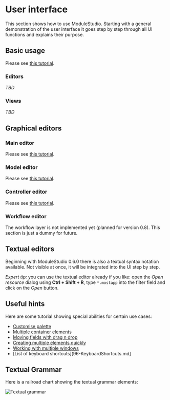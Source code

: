 # User interface

This section shows how to use ModuleStudio. Starting with a general demonstration of the user interface it goes step by step through all UI functions and explains their purpose.

## Basic usage

Please see [this tutorial](http://modulestudio.de/en/tutorial/basic-usage.html).

### Editors

*TBD*

### Views

*TBD*

## Graphical editors

### Main editor

Please see [this tutorial](http://modulestudio.de/en/tutorial/basic-settings-in-main-editor.html).

### Model editor

Please see [this tutorial](http://modulestudio.de/en/tutorial/describing-the-model.html).

### Controller editor

Please see [this tutorial](http://modulestudio.de/en/tutorial/modeling-the-controllers.html).

### Workflow editor

The workflow layer is not implemented yet (planned for version 0.8). This section is just a dummy for future.

## Textual editors

Beginning with ModuleStudio 0.6.0 there is also a textual syntax notation available. Not visible
at once, it will be integrated into the UI step by step.

*Expert tip:* you can use the textual editor already if you like: open the *Open resource* dialog using **Ctrl + Shift + R**, type `*.mostapp` into the filter field and click on the *Open* button.

## Useful hints

Here are some tutorial showing special abilities for certain use cases:

* [Customise palette](http://modulestudio.de/en/tutorial/customise-palette.html)
* [Multiple container elements](http://modulestudio.de/en/tutorial/multiple-container-elements.html)
* [Moving fields with drag n drop](http://modulestudio.de/en/tutorial/moving-fields-with-drag-n-drop.html)
* [Creating multiple elements quickly](http://modulestudio.de/en/tutorial/creating-multiple-elements-quickly.html)
* [Working with multiple windows](http://modulestudio.de/en/tutorial/working-with-multiple-windows.html)
* [List of keyboard shortcuts](96-KeyboardShortcuts.md]

## Textual Grammar

Here is a railroad chart showing the textual grammar elements:

![Textual grammar](images/mostdsl_grammar.png "Textual grammar")
